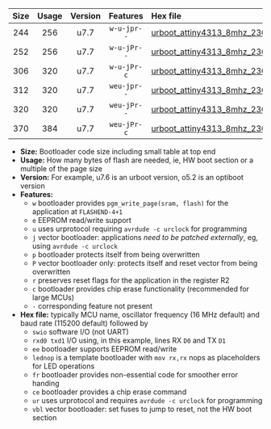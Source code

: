 |Size|Usage|Version|Features|Hex file|
|:-:|:-:|:-:|:-:|:--|
|244|256|u7.7|`w-u-jpr--`|[urboot_attiny4313_8mhz_230400bps_swio_rxd0_txd1_lednop_ur_vbl.hex](https://raw.githubusercontent.com/stefanrueger/urboot.hex/main/mcus/attiny4313/fcpu_8mhz/230400_bps/urboot_attiny4313_8mhz_230400bps_swio_rxd0_txd1_lednop_ur_vbl.hex)|
|252|256|u7.7|`w-u-jPr--`|[urboot_attiny4313_8mhz_230400bps_swio_rxd0_txd1_ur_vbl.hex](https://raw.githubusercontent.com/stefanrueger/urboot.hex/main/mcus/attiny4313/fcpu_8mhz/230400_bps/urboot_attiny4313_8mhz_230400bps_swio_rxd0_txd1_ur_vbl.hex)|
|306|320|u7.7|`w-u-jPr-c`|[urboot_attiny4313_8mhz_230400bps_swio_rxd0_txd1_lednop_fr_ce_ur_vbl.hex](https://raw.githubusercontent.com/stefanrueger/urboot.hex/main/mcus/attiny4313/fcpu_8mhz/230400_bps/urboot_attiny4313_8mhz_230400bps_swio_rxd0_txd1_lednop_fr_ce_ur_vbl.hex)|
|312|320|u7.7|`weu-jpr--`|[urboot_attiny4313_8mhz_230400bps_swio_rxd0_txd1_ee_lednop_ur_vbl.hex](https://raw.githubusercontent.com/stefanrueger/urboot.hex/main/mcus/attiny4313/fcpu_8mhz/230400_bps/urboot_attiny4313_8mhz_230400bps_swio_rxd0_txd1_ee_lednop_ur_vbl.hex)|
|320|320|u7.7|`weu-jPr--`|[urboot_attiny4313_8mhz_230400bps_swio_rxd0_txd1_ee_ur_vbl.hex](https://raw.githubusercontent.com/stefanrueger/urboot.hex/main/mcus/attiny4313/fcpu_8mhz/230400_bps/urboot_attiny4313_8mhz_230400bps_swio_rxd0_txd1_ee_ur_vbl.hex)|
|370|384|u7.7|`weu-jPr-c`|[urboot_attiny4313_8mhz_230400bps_swio_rxd0_txd1_ee_lednop_fr_ce_ur_vbl.hex](https://raw.githubusercontent.com/stefanrueger/urboot.hex/main/mcus/attiny4313/fcpu_8mhz/230400_bps/urboot_attiny4313_8mhz_230400bps_swio_rxd0_txd1_ee_lednop_fr_ce_ur_vbl.hex)|

- **Size:** Bootloader code size including small table at top end
- **Usage:** How many bytes of flash are needed, ie, HW boot section or a multiple of the page size
- **Version:** For example, u7.6 is an urboot version, o5.2 is an optiboot version
- **Features:**
  + `w` bootloader provides `pgm_write_page(sram, flash)` for the application at `FLASHEND-4+1`
  + `e` EEPROM read/write support
  + `u` uses urprotocol requiring `avrdude -c urclock` for programming
  + `j` vector bootloader: applications *need to be patched externally*, eg, using `avrdude -c urclock`
  + `p` bootloader protects itself from being overwritten
  + `P` vector bootloader only: protects itself and reset vector from being overwritten
  + `r` preserves reset flags for the application in the register R2
  + `c` bootloader provides chip erase functionality (recommended for large MCUs)
  + `-` corresponding feature not present
- **Hex file:** typically MCU name, oscillator frequency (16 MHz default) and baud rate (115200 default) followed by
  + `swio` software I/O (not UART)
  + `rxd0 txd1` I/O using, in this example, lines RX `D0` and TX `D1`
  + `ee` bootloader supports EEPROM read/write
  + `lednop` is a template bootloader with `mov rx,rx` nops as placeholders for LED operations
  + `fr` bootloader provides non-essential code for smoother error handing
  + `ce` bootloader provides a chip erase command
  + `ur` uses urprotocol and requires `avrdude -c urclock` for programming
  + `vbl` vector bootloader: set fuses to jump to reset, not the HW boot section
